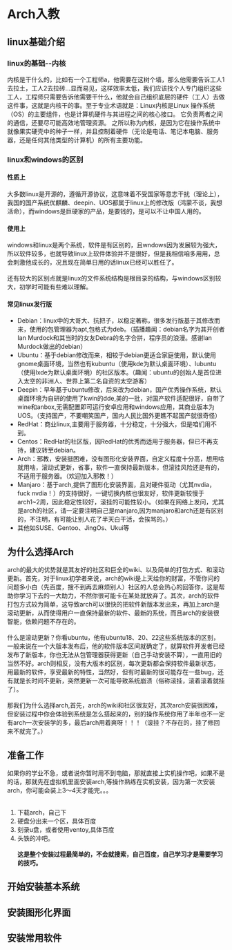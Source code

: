 # Arch入教

## linux基础介绍

### linux的基础--内核

内核是干什么的，比如有一个工程师a，他需要在这树个墙，那么他需要告诉工人1去拉土，工人2去拉砖...显而易见，这样效率太低，我们应该找个人专门组织这些工人，工程师只需要告诉他需要干什么，他就会自己组织底层的硬件（工人）去做这件事，这就是内核干的事。至于专业术语就是：Linux内核是Linux 操作系统（OS）的主要组件，也是计算机硬件与其进程之间的核心接口。 它负责两者之间的通信，还要尽可能高效地管理资源。 之所以称为内核，是因为它在操作系统中就像果实硬壳中的种子一样，并且控制着硬件（无论是电话、笔记本电脑、服务器，还是任何其他类型的计算机）的所有主要功能。

### linux和windows的区别

#### 性质上

大多数linux是开源的，遵循开源协议，这意味着不受国家等意志干扰（理论上），我国的国产系统优麒麟、deepin、UOS都属于linux上的修改版（鸿蒙不谈，我想活命），而windows是巨硬家的产品，是要钱的，是可以不让中国人用的。

#### 使用上

windows和linux是两个系统，软件是有区别的，且wndows因为发展较为强大，所以软件较多，也就导致linux上软件体验并不是很好，但是我相信咱多用用，总会刺激他成长的，况且现在简单日用的话linux已经可以胜任了。<br><br>
还有较大的区别点就是linux的文件系统结构是根目录的结构，与windows区别较大，初学时可能有些难以理解。

#### 常见linux发行版

- Debian：linux中的大哥大、抗把子，以稳定著称，很多发行版基于其修改而来，使用的包管理器为apt,包格式为deb。（插播趣闻：debian名字为其开创者Ian Murdock和其当时的女友Debra的名字合拼，程序员的浪漫。感谢Ian Murdock做出的debian）
- Ubuntu：基于debian修改而来，相较于debian更适合家庭使用，默认使用gnome桌面环境，当然也有kubuntu（使用kde为默认桌面环境）、lubuntu（使用lxde为默认桌面环境）的社区版本。（趣闻：ubuntu的创始人是首位进入太空的非洲人、世界上第二名自资的太空游客）
- Deepin：早年基于ubuntu修改，后来改为debian，国产优秀操作系统，默认桌面环境为自研的使用了kwin的dde,美的一批，对国产软件适配很好，自带了wine和anbox,无需配置即可运行安卓应用和windows应用，其商业版本为UOS。（支持国产，不要嘲笑国产，国内人民比国外更瞧不起国产就很奇怪）
- RedHat：商业linux,主要用于服务器，十分稳定，十分强大，但是咱们用不到。
- Centos：RedHat的社区版，因RedHat的优秀而适用于服务器，但已不再支持，建议转至debian。
- Arch：邪教，安装挺困难，没有图形化安装界面，自定义程度十分高，想用啥就用啥，滚动式更新，省事，软件一直保持最新版本，但滚挂风险还是有的，不适用于服务器。（欢迎加入邪教！）
- Manjaro：基于arch,提供了图形化安装界面，且对硬件驱动（尤其nvdia，fuck nvdia！）的支持很好，一键切换内核也很友好，软件更新较慢于arch1~2周，因此稳定性较好，滚挂的可能性较小。（如果在网络上发问，尤其是arch的社区，请一定要注明自己是manjaro,因为manjaro和arch还是有区别的，不注明，有可能让别人花了半天白干活，会挨骂的。）
- 其他如SUSE、Gentoo、JingOs、Ukui等

## 为什么选择Arch

arch的最大的优势就是其友好的社区和巨全的wiki、以及简单的打包方式、和滚动更新。首先，对于linux初学者来说，arch的wiki是上天给你的财富，不管你问的问题多小白（先百度，搜不到再去麻烦别人）社区的人总会热心的回答你，这是帮助你学习下去的一大助力，不然你很可能卡在某处就放弃了。其次，arch的软件打包方式较为简单，这导致arch可以很快的把软件新版本发出来，再加上arch是滚动更新，从而使得用户一直保持最新的软件、最新的系统，而且arch的安装很智能，依赖问题不存在的。<br><br>
什么是滚动更新？你看ubuntu，他有ubuntu18、20、22这些系统版本的区别，一般来说在一个大版本发布后，他的软件版本区间就确定了，就算软件开发者已经发布了新版本，你也无法从包管理器获得更新（自己手动安装不算），一直用旧的当然不好。arch则相反，没有大版本的区别，每次更新都会保持软件最新状态，用最新的软件，享受最新的特性，当然好，但有时最新的很可能存在一些bug，还有就是长时间不更新，突然更新一次可能导致系统崩溃（俗称滚挂，滚着滚着就挂了）。<br><br>
那我们为什么选择arch,首先，arch的wiki和社区很友好，其次arch安装很困难，但安装过程中你会体验到系统是怎么搭起来的，别的操作系统你用了半年也不一定有arch一次安装学的多，最后arch用着爽呀！！！（滚挂？不存在的，挂了修回来不就完了。）

## 准备工作

如果你的学业不急，或者说你暂时用不到电脑，那就直接上实机操作吧，如果不是的话，那就先在虚拟机里面安装arch,等操作熟练在实机安装，因为第一次安装arch，你可能会装上3～4天才能完。。。<br><br>

1. 下载arch，自己下
2. 硬盘分出来一个区，具体百度
3. 刻录u盘，或者使用ventoy,具体百度
4. 头铁的冲吧。<br><br>
**这是整个安装过程最简单的，不会就搜索，自己百度，自己学习才是需要学习的技巧。**

## 开始安装基本系统

## 安装图形化界面

## 安装常用软件
